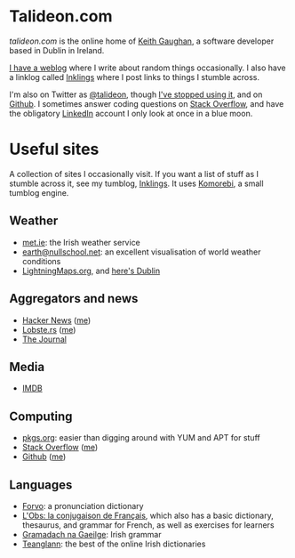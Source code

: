 # Talideon.com

_talideon.com_ is the online home of [Keith Gaughan](https://keith.gaughan.ie/about/), a software developer based in Dublin in Ireland.

[I have a weblog](https://keith.gaughan.ie/) where I write about random things occasionally.
I also have a linklog called [Inklings](https://talideon.com/inklings/) where I post links to things I stumble across.

I'm also on Twitter as [@talideon](https://twitter.com/talideon), though [I've stopped using it](https://keith.gaughan.ie/leaving-twitter.html), and on [Github](https://github.com/kgaughan).
I sometimes answer coding questions on [Stack Overflow](https://stackoverflow.com/users/8342/keith-gaughan), and have the obligatory [LinkedIn](https://www.linkedin.com/in/keithgaughan) account I only look at once in a blue moon.

# Useful sites

A collection of sites I occasionally visit.
If you want a list of stuff as I stumble across it, see my tumblog, [Inklings](https://talideon.com/inklings/).
It uses [Komorebi](https://github.com/kgaughan/komorebi), a small tumblog engine.

## Weather

* [met.ie](https://met.ie/): the Irish weather service
* [earth@nullschool.net](https://earth.nullschool.net/): an excellent visualisation of world weather conditions
* [LightningMaps.org](https://www.lightningmaps.org/), and [here's Dublin](https://www.lightningmaps.org/#m=oss;t=3;s=0;o=0;b=;ts=0;z=11;y=53.3602;x=-6.1977;d=2;dl=2;dc=0;ts24=1;)

## Aggregators and news

* [Hacker News](https://news.ycombinator.com/) ([me](https://news.ycombinator.com/user?id=talideon))
* [Lobste.rs](https://lobste.rs/) ([me](https://lobste.rs/u/talideon))
* [The Journal](https://www.thejournal.ie/)

## Media

* [IMDB](https://www.imdb.com/)

## Computing

* [pkgs.org](https://pkgs.org/): easier than digging around with YUM and APT for stuff
* [Stack Overflow](https://stackoverflow.com/) ([me](https://stackoverflow.com/users/8342/keith-gaughan))
* [Github](https://github.com/) ([me](https://github.com/kgaughan))

## Languages

* [Forvo](https://forvo.com/): a pronunciation dictionary
* [L'Obs: la conjugaison de Français](https://la-conjugaison.nouvelobs.com/), which also has a basic dictionary, thesaurus, and grammar for French, as well as exercises for learners
* [Gramadach na Gaeilge](http://nualeargais.ie/gnag/gram.htm): Irish grammar
* [Teanglann](https://www.teanglann.ie/): the best of the online Irish dictionaries
